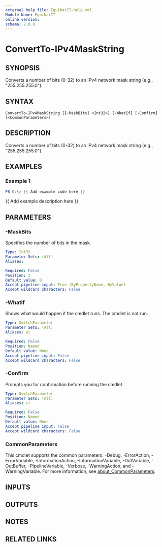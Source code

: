 ```yaml
---
external help file: EguibarIT-help.xml
Module Name: EguibarIT
online version:
schema: 2.0.0
---
```


# ConvertTo-IPv4MaskString

## SYNOPSIS
Converts a number of bits (0-32) to an IPv4 network mask string (e.g., "255.255.255.0").

## SYNTAX

```
ConvertTo-IPv4MaskString [[-MaskBits] <Int32>] [-WhatIf] [-Confirm] [<CommonParameters>]
```

## DESCRIPTION
Converts a number of bits (0-32) to an IPv4 network mask string (e.g., "255.255.255.0").

## EXAMPLES

### Example 1
```powershell
PS C:\> {{ Add example code here }}
```

{{ Add example description here }}

## PARAMETERS

### -MaskBits
Specifies the number of bits in the mask.

```yaml
Type: Int32
Parameter Sets: (All)
Aliases:

Required: False
Position: 2
Default value: 0
Accept pipeline input: True (ByPropertyName, ByValue)
Accept wildcard characters: False
```

### -WhatIf
Shows what would happen if the cmdlet runs.
The cmdlet is not run.

```yaml
Type: SwitchParameter
Parameter Sets: (All)
Aliases: wi

Required: False
Position: Named
Default value: None
Accept pipeline input: False
Accept wildcard characters: False
```

### -Confirm
Prompts you for confirmation before running the cmdlet.

```yaml
Type: SwitchParameter
Parameter Sets: (All)
Aliases: cf

Required: False
Position: Named
Default value: None
Accept pipeline input: False
Accept wildcard characters: False
```

### CommonParameters
This cmdlet supports the common parameters: -Debug, -ErrorAction, -ErrorVariable, -InformationAction, -InformationVariable, -OutVariable, -OutBuffer, -PipelineVariable, -Verbose, -WarningAction, and -WarningVariable. For more information, see [about_CommonParameters](http://go.microsoft.com/fwlink/?LinkID=113216).

## INPUTS

## OUTPUTS

## NOTES

## RELATED LINKS
